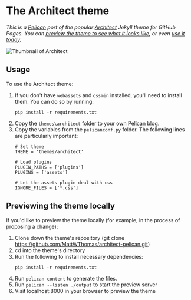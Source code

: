 # The Architect theme

*This is a [Pelican](https://blog.getpelican.com/) port of the popular [Architect](https://github.com/pages-themes/architect) Jekyll theme for GitHub Pages. You can [preview the theme to see what it looks like](http://pages-themes.github.io/architect), or even [use it today](#usage).*

![Thumbnail of Architect](thumbnail.png)

## Usage

To use the Architect theme:

1. If you don't have `webassets` and `cssmin` installed, you'll need to install them. You can do so by running:
   ```{bash}
   pip install -r requirements.txt
   ```
2. Copy the `themes\architect` folder to your own Pelican blog.
3. Copy the variables from the `pelicanconf.py` folder. The following lines are particularly important:
   ```{python}
   # Set theme
   THEME = 'themes/architect'
   
   # Load plugins
   PLUGIN_PATHS = ['plugins']
   PLUGINS = ['assets']
   
   # Let the assets plugin deal with css
   IGNORE_FILES = ['*.css']
   ```
## Previewing the theme locally
If you'd like to preview the theme locally (for example, in the process of proposing a change):

1. Clone down the theme's repository (git clone https://github.com/MattWThomas/architect-pelican.git)
2. cd into the theme's directory
3. Run the following to install necessary dependencies:
   ```{bash}
   pip install -r requirements.txt
   ```
4. Run `pelican content` to generate the files.
5. Run `pelican --listen ./output` to start the preview server
6. Visit localhost:8000 in your browser to preview the theme


